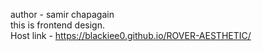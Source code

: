 author - samir chapagain
<br>
this is frontend design.
<br>
Host link - https://blackiee0.github.io/ROVER-AESTHETIC/
